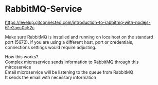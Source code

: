 # RabbitMQ-Service



https://levelup.gitconnected.com/introduction-to-rabbitmq-with-nodejs-61e2aec0c52c

Make sure RabbitMQ is installed and running on localhost on the standard port (5672). If you are using a different host, port or credentials, connections settings would require adjusting.


How this works? <br>
Complex microservice sends information to RabbitMQ through this mircoservice <br>
Email microservice will be listening to the queue from RabbitMQ <br>
It sends the email with necessary information 
